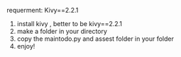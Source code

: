 requerment:  Kivy==2.2.1

1. install kivy , better to be kivy==2.2.1
2. make a folder in your directory
3. copy the maintodo.py and assest folder in your folder
4. enjoy!
